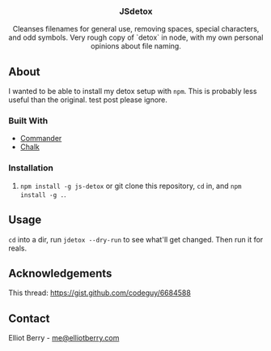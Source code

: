 <p align="center">
  <h3 align="center">JSdetox</h3>
  <p align="center">
    Cleanses filenames for general use, removing spaces, special characters, and odd symbols. Very rough copy of `detox` in node, with my own personal opinions about file naming.
</p>

## About

I wanted to be able to install my detox setup with `npm`. This is probably less useful than the original. test post please ignore.

### Built With
* [Commander](https://github.com/tj/commander.js)
* [Chalk](https://github.com/chalk/chalk)

### Installation

1. `npm install -g js-detox` or git clone this repository, `cd` in, and `npm install -g .`.


## Usage

`cd` into a dir, run `jdetox --dry-run` to see what'll get changed. Then run it for reals.

## Acknowledgements

This thread: https://gist.github.com/codeguy/6684588

## Contact

Elliot Berry - me@elliotberry.com
